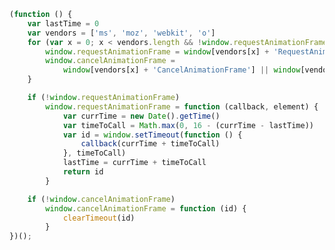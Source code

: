 <!--
 * @file: 
 * @Author: xxx@baidu.com
 * @Date: 2021-07-26 20:48:12
 * @Description: 
 * @FilePath: /mianshi/js/requestAnimationFrame降级方案.md
-->


```js
(function () {
	var lastTime = 0
	var vendors = ['ms', 'moz', 'webkit', 'o']
	for (var x = 0; x < vendors.length && !window.requestAnimationFrame; ++x) {
		window.requestAnimationFrame = window[vendors[x] + 'RequestAnimationFrame']
		window.cancelAnimationFrame =
			window[vendors[x] + 'CancelAnimationFrame'] || window[vendors[x] + 'CancelRequestAnimationFrame']
	}

	if (!window.requestAnimationFrame)
		window.requestAnimationFrame = function (callback, element) {
			var currTime = new Date().getTime()
			var timeToCall = Math.max(0, 16 - (currTime - lastTime))
			var id = window.setTimeout(function () {
				callback(currTime + timeToCall)
			}, timeToCall)
			lastTime = currTime + timeToCall
			return id
		}

	if (!window.cancelAnimationFrame)
		window.cancelAnimationFrame = function (id) {
			clearTimeout(id)
		}
})();
```
